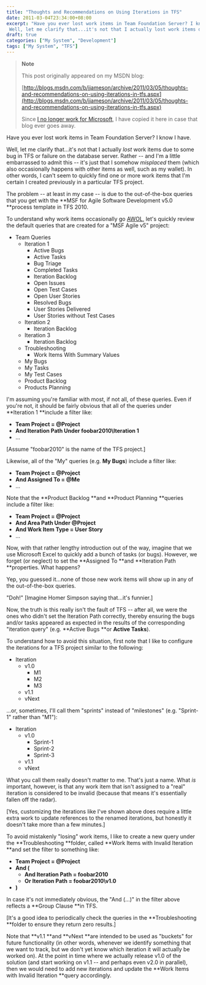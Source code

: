 ```yaml
---
title: "Thoughts and Recommendations on Using Iterations in TFS"
date: 2011-03-04T23:34:00+08:00
excerpt: "Have you ever lost work items in Team Foundation Server? I know I have. 
 Well, let me clarify that...it's not that I actually lost work items due to some bug in TFS or failure on the database server. Rather -- and I'm a little embarrassed to admit this..."
draft: true
categories: ["My System", "Development"]
tags: ["My System", "TFS"]
---
```


> **Note**
> 
> This post originally appeared on my MSDN blog:  
>   
> 
> [http://blogs.msdn.com/b/jjameson/archive/2011/03/05/thoughts-and-recommendations-on-using-iterations-in-tfs.aspx](http://blogs.msdn.com/b/jjameson/archive/2011/03/05/thoughts-and-recommendations-on-using-iterations-in-tfs.aspx)
> 
> Since [I no longer work for Microsoft](/blog/jjameson/2011/09/02/last-day-with-microsoft), I have copied it here in case that blog ever goes away.


Have you ever lost work items in Team Foundation Server? I know I have.

Well, let me clarify that...it's not that I actually *lost* work items due to some bug in TFS or failure on the database server. Rather -- and I'm a little embarrassed to admit this -- it's just that I somehow *misplaced* them (which also occasionally happens with other items as well, such as my wallet). In other words, I can't seem to quickly find one or more work items that I'm certain I created previously in a particular TFS project.

The problem -- at least in my case -- is due to the out-of-the-box queries that you get with the **MSF for Agile Software Development v5.0 **process template in TFS 2010.

To understand why work items occasionally go [AWOL](http://en.wikipedia.org/wiki/Desertion), let's quickly review the default queries that are created for a "MSF Agile v5" project:

- Team Queries
    - Iteration 1
        - Active Bugs
        - Active Tasks
        - Bug Triage
        - Completed Tasks
        - Iteration Backlog
        - Open Issues
        - Open Test Cases
        - Open User Stories
        - Resolved Bugs
        - User Stories Delivered
        - User Stories without Test Cases
    - Iteration 2
        - Iteration Backlog
    - Iteration 3
        - Iteration Backlog
    - Troubleshooting
        - Work Items With Summary Values
    - My Bugs
    - My Tasks
    - My Test Cases
    - Product Backlog
    - Products Planning


I'm assuming you're familiar with most, if not all, of these queries. Even if you're not, it should be fairly obvious that all of the queries under **Iteration 1 **include a filter like:

- **Team Project = @Project**
- **And Iteration Path Under foobar2010\Iteration 1**
- ...


[Assume "foobar2010" is the name of the TFS project.]

Likewise, all of the "My" queries (e.g. **My Bugs**) include a filter like:

- **Team Project = @Project**
- **And Assigned To = @Me**
- ...


Note that the **Product Backlog **and **Product Planning **queries include a filter like:

- **Team Project = @Project**
- **And Area Path Under @Project**
- **And Work Item Type = User Story**
- ...


Now, with that rather lengthy introduction out of the way, imagine that we use Microsoft Excel to quickly add a bunch of tasks (or bugs). However, we forget (or neglect) to set the **Assigned To **and **Iteration Path **properties. What happens?

Yep, you guessed it...none of those new work items will show up in any of the out-of-the-box queries.

"Doh!" [Imagine Homer Simpson saying that...it's funnier.]

Now, the truth is this really isn't the fault of TFS -- after all, we were the ones who didn't set the Iteration Path correctly, thereby ensuring the bugs and/or tasks appeared as expected in the results of the corresponding "iteration query" (e.g. **Active Bugs **or **Active Tasks**).

To understand how to avoid this situation, first note that I like to configure the iterations for a TFS project similar to the following:

- Iteration
    - v1.0
        - M1
        - M2
        - M3
    - v1.1
    - vNext


...or, sometimes, I'll call them "sprints" instead of "milestones" (e.g. "Sprint-1" rather than "M1"):

- Iteration
    - v1.0
        - Sprint-1
        - Sprint-2
        - Sprint-3
    - v1.1
    - vNext


What you call them really doesn't matter to me. That's just a name. What *is* important, however, is that any work item that isn't assigned to a "real" iteration is considered to be invalid (because that means it's essentially fallen off the radar).

[Yes, customizing the iterations like I've shown above does require a little extra work to update references to the renamed iterations, but honestly it doesn't take more than a few minutes.]

To avoid mistakenly "losing" work items, I like to create a new query under the **Troubleshooting **folder, called **Work Items with Invalid Iteration **and set the filter to something like:

- **Team Project = @Project**
- **And (**
    - **And Iteration Path = foobar2010**
    - **Or Iteration Path = foobar2010\v1.0**
- **)**


In case it's not immediately obvious, the "And (...)" in the filter above reflects a **Group Clause **in TFS.

[It's a good idea to periodically check the queries in the **Troubleshooting **folder to ensure they return zero results.]

Note that **v1.1 **and **vNext **are intended to be used as "buckets" for future functionality (in other words, whenever we identify something that we want to track, but we don't yet know which iteration it will actually be worked on). At the point in time where we actually release v1.0 of the solution (and start working on v1.1 -- and perhaps even v2.0 in parallel), then we would need to add new iterations and update the **Work Items with Invalid Iteration **query accordingly.

